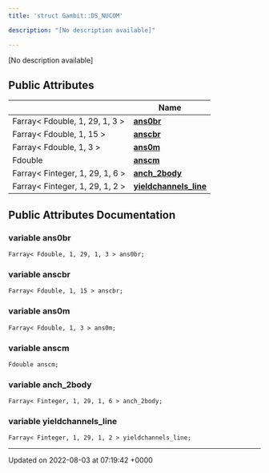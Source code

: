 ```yaml
---
title: 'struct Gambit::DS_NUCOM'

description: "[No description available]"

---
```









[No description available]

## Public Attributes

|                | Name           |
| -------------- | -------------- |
| Farray< Fdouble, 1, 29, 1, 3 > | **[ans0br](/documentation/code/gambit_2.2/classes/structgambit_1_1ds__nucom/#variable-ans0br)**  |
| Farray< Fdouble, 1, 15 > | **[anscbr](/documentation/code/gambit_2.2/classes/structgambit_1_1ds__nucom/#variable-anscbr)**  |
| Farray< Fdouble, 1, 3 > | **[ans0m](/documentation/code/gambit_2.2/classes/structgambit_1_1ds__nucom/#variable-ans0m)**  |
| Fdouble | **[anscm](/documentation/code/gambit_2.2/classes/structgambit_1_1ds__nucom/#variable-anscm)**  |
| Farray< Finteger, 1, 29, 1, 6 > | **[anch_2body](/documentation/code/gambit_2.2/classes/structgambit_1_1ds__nucom/#variable-anch-2body)**  |
| Farray< Finteger, 1, 29, 1, 2 > | **[yieldchannels_line](/documentation/code/gambit_2.2/classes/structgambit_1_1ds__nucom/#variable-yieldchannels-line)**  |

## Public Attributes Documentation

### variable ans0br

```
Farray< Fdouble, 1, 29, 1, 3 > ans0br;
```


### variable anscbr

```
Farray< Fdouble, 1, 15 > anscbr;
```


### variable ans0m

```
Farray< Fdouble, 1, 3 > ans0m;
```


### variable anscm

```
Fdouble anscm;
```


### variable anch_2body

```
Farray< Finteger, 1, 29, 1, 6 > anch_2body;
```


### variable yieldchannels_line

```
Farray< Finteger, 1, 29, 1, 2 > yieldchannels_line;
```


-------------------------------

Updated on 2022-08-03 at 07:19:42 +0000